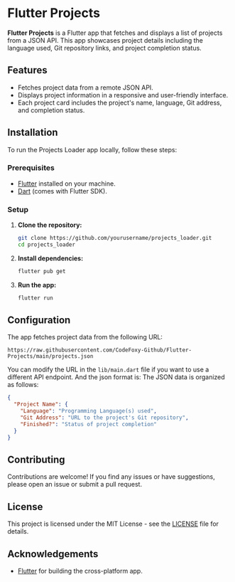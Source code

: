 # Flutter Projects

**Flutter Projects** is a Flutter app that fetches and displays a list of projects from a JSON API. This app showcases project details including the language used, Git repository links, and project completion status.

## Features

- Fetches project data from a remote JSON API.
- Displays project information in a responsive and user-friendly interface.
- Each project card includes the project's name, language, Git address, and completion status.

## Installation

To run the Projects Loader app locally, follow these steps:

### Prerequisites

- [Flutter](https://flutter.dev/docs/get-started/install) installed on your machine.
- [Dart](https://dart.dev/get-dart) (comes with Flutter SDK).

### Setup

1. **Clone the repository:**

   ```sh
   git clone https://github.com/yourusername/projects_loader.git
   cd projects_loader
   ```

2. **Install dependencies:**

   ```sh
   flutter pub get
   ```

3. **Run the app:**

   ```sh
   flutter run
   ```

## Configuration

The app fetches project data from the following URL:

```plaintext
https://raw.githubusercontent.com/CodeFoxy-Github/Flutter-Projects/main/projects.json
```

You can modify the URL in the `lib/main.dart` file if you want to use a different API endpoint.
And the json format is:
The JSON data is organized as follows:

```json
{
  "Project Name": {
    "Language": "Programming Language(s) used",
    "Git Address": "URL to the project's Git repository",
    "Finished?": "Status of project completion"
  }
}
```
## Contributing

Contributions are welcome! If you find any issues or have suggestions, please open an issue or submit a pull request.

## License

This project is licensed under the MIT License - see the [LICENSE](LICENSE) file for details.

## Acknowledgements

- [Flutter](https://flutter.dev) for building the cross-platform app.

